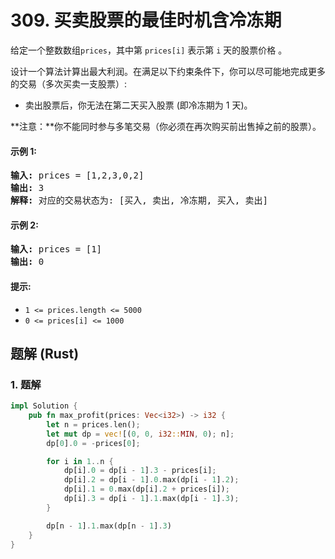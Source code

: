 # 309. 买卖股票的最佳时机含冷冻期
给定一个整数数组`prices`，其中第  `prices[i]` 表示第 `i` 天的股票价格 。

设计一个算法计算出最大利润。在满足以下约束条件下，你可以尽可能地完成更多的交易（多次买卖一支股票）:

* 卖出股票后，你无法在第二天买入股票 (即冷冻期为 1 天)。

**注意：**你不能同时参与多笔交易（你必须在再次购买前出售掉之前的股票）。

#### 示例 1:
<pre>
<strong>输入:</strong> prices = [1,2,3,0,2]
<strong>输出:</strong> 3
<strong>解释:</strong> 对应的交易状态为: [买入, 卖出, 冷冻期, 买入, 卖出]
</pre>

#### 示例 2:
<pre>
<strong>输入:</strong> prices = [1]
<strong>输出:</strong> 0
</pre>

#### 提示:
* `1 <= prices.length <= 5000`
* `0 <= prices[i] <= 1000`

## 题解 (Rust)

### 1. 题解
```Rust
impl Solution {
    pub fn max_profit(prices: Vec<i32>) -> i32 {
        let n = prices.len();
        let mut dp = vec![(0, 0, i32::MIN, 0); n];
        dp[0].0 = -prices[0];

        for i in 1..n {
            dp[i].0 = dp[i - 1].3 - prices[i];
            dp[i].2 = dp[i - 1].0.max(dp[i - 1].2);
            dp[i].1 = 0.max(dp[i].2 + prices[i]);
            dp[i].3 = dp[i - 1].1.max(dp[i - 1].3);
        }

        dp[n - 1].1.max(dp[n - 1].3)
    }
}
```
